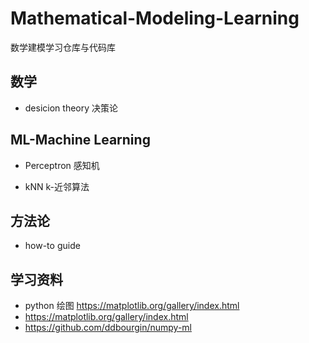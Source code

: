 # Mathematical-Modeling-Learning

数学建模学习仓库与代码库

## 数学

* desicion theory 决策论

## ML-Machine Learning

* Perceptron 感知机

* kNN k-近邻算法

## 方法论

* how-to guide

## 学习资料

* python 绘图 <https://matplotlib.org/gallery/index.html>
* https://matplotlib.org/gallery/index.html
* https://github.com/ddbourgin/numpy-ml
